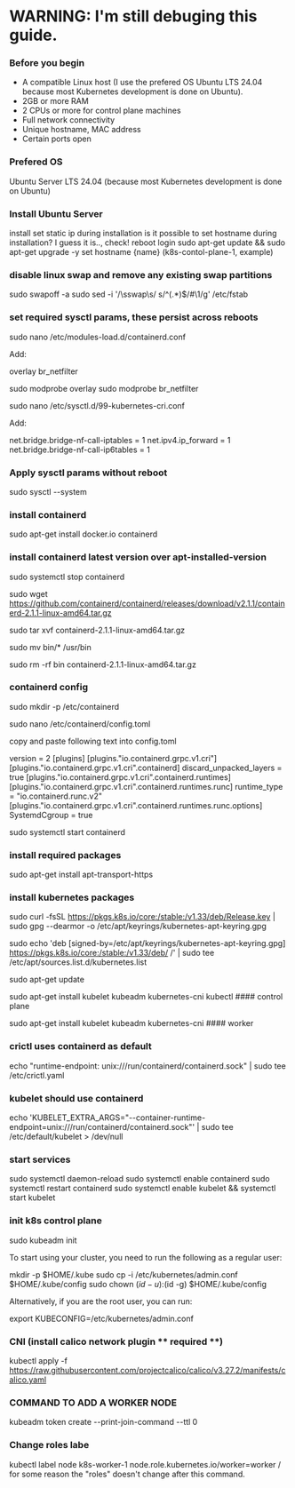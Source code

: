 # WARNING: I'm still debuging this guide.


### Before you begin

- A compatible Linux host (I use the prefered OS Ubuntu LTS 24.04 because most Kubernetes development is done on Ubuntu).
- 2GB or more RAM
- 2 CPUs or more for control plane machines
- Full network connectivity
- Unique hostname, MAC address
- Certain ports open



### Prefered OS 

Ubuntu Server LTS 24.04 (because most Kubernetes development is done on Ubuntu)



### Install Ubuntu Server

install
set static ip during installation
is it possible to set hostname during installation? I guess it is.., check!
reboot
login
sudo apt-get update && sudo apt-get upgrade -y 
set hostname {name}  (k8s-contol-plane-1, example)



### disable linux swap and remove any existing swap partitions

sudo swapoff -a
sudo sed -i '/\sswap\s/ s/^\(.*\)$/#\1/g' /etc/fstab



### set required sysctl params, these persist across reboots

sudo nano /etc/modules-load.d/containerd.conf

Add:

overlay
br_netfilter

sudo modprobe overlay
sudo modprobe br_netfilter


sudo nano /etc/sysctl.d/99-kubernetes-cri.conf

Add:

net.bridge.bridge-nf-call-iptables  = 1
net.ipv4.ip_forward                 = 1
net.bridge.bridge-nf-call-ip6tables = 1



### Apply sysctl params without reboot
sudo sysctl --system



### install containerd

sudo apt-get install docker.io containerd



### install containerd latest version over apt-installed-version

sudo systemctl stop containerd

sudo wget https://github.com/containerd/containerd/releases/download/v2.1.1/containerd-2.1.1-linux-amd64.tar.gz

sudo tar xvf containerd-2.1.1-linux-amd64.tar.gz

sudo mv bin/* /usr/bin

sudo rm -rf bin containerd-2.1.1-linux-amd64.tar.gz



### containerd config

sudo mkdir -p /etc/containerd

sudo nano /etc/containerd/config.toml

copy and paste following text into config.toml

version = 2
[plugins]
  [plugins."io.containerd.grpc.v1.cri"]
    [plugins."io.containerd.grpc.v1.cri".containerd]
      discard_unpacked_layers = true
      [plugins."io.containerd.grpc.v1.cri".containerd.runtimes]
        [plugins."io.containerd.grpc.v1.cri".containerd.runtimes.runc]
          runtime_type = "io.containerd.runc.v2"
          [plugins."io.containerd.grpc.v1.cri".containerd.runtimes.runc.options]
            SystemdCgroup = true

sudo systemctl start containerd



### install required packages

sudo apt-get install apt-transport-https



### install kubernetes packages

sudo curl -fsSL https://pkgs.k8s.io/core:/stable:/v1.33/deb/Release.key | sudo gpg --dearmor -o /etc/apt/keyrings/kubernetes-apt-keyring.gpg

sudo echo 'deb [signed-by=/etc/apt/keyrings/kubernetes-apt-keyring.gpg] https://pkgs.k8s.io/core:/stable:/v1.33/deb/ /' | sudo tee /etc/apt/sources.list.d/kubernetes.list

sudo apt-get update

sudo apt-get install kubelet kubeadm kubernetes-cni kubectl #### control plane

sudo apt-get install kubelet kubeadm kubernetes-cni #### worker



### crictl uses containerd as default

echo "runtime-endpoint: unix:///run/containerd/containerd.sock" | sudo tee /etc/crictl.yaml



### kubelet should use containerd

echo 'KUBELET_EXTRA_ARGS="--container-runtime-endpoint=unix:///run/containerd/containerd.sock"' | sudo tee /etc/default/kubelet > /dev/null



### start services

sudo systemctl daemon-reload
sudo systemctl enable containerd
sudo systemctl restart containerd
sudo systemctl enable kubelet && systemctl start kubelet



### init k8s control plane

sudo kubeadm init 

To start using your cluster, you need to run the following as a regular user:

mkdir -p $HOME/.kube
sudo cp -i /etc/kubernetes/admin.conf $HOME/.kube/config
sudo chown $(id -u):$(id -g) $HOME/.kube/config


Alternatively, if you are the root user, you can run:

export KUBECONFIG=/etc/kubernetes/admin.conf



### CNI (install calico network plugin ** required **)

kubectl apply -f https://raw.githubusercontent.com/projectcalico/calico/v3.27.2/manifests/calico.yaml



### COMMAND TO ADD A WORKER NODE

kubeadm token create --print-join-command --ttl 0



### Change roles labe

kubectl label node k8s-worker-1 node.role.kubernetes.io/worker=worker / for some reason the "roles" doesn't change after this command.

